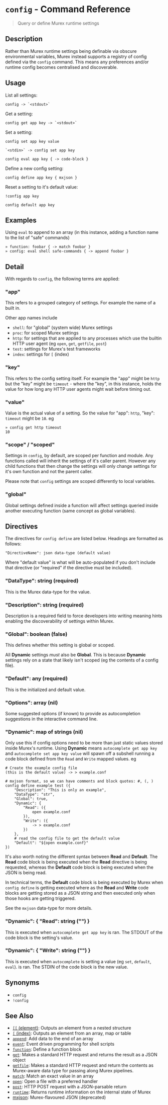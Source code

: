# `config` - Command Reference

> Query or define Murex runtime settings

## Description

Rather than Murex runtime settings being definable via obscure environmental
variables, Murex instead supports a registry of config defined via the
`config` command. This means any preferences and/or runtime config becomes
centralised and discoverable.

## Usage

List all settings:

    config -> `<stdout>`

Get a setting:

    config get app key -> `<stdout>`

Set a setting:

    config set app key value

    `<stdin>` -> config set app key

    config eval app key { -> code-block }

Define a new config setting:

    config define app key { mxjson }

Reset a setting to it's default value:

    !config app key

    config default app key

## Examples

Using `eval` to append to an array (in this instance, adding a function
name to the list of "safe" commands)

    » function: foobar { -> match foobar }
    » config: eval shell safe-commands { -> append foobar }

## Detail

With regards to `config`, the following terms are applied:

### "app"

This refers to a grouped category of settings. For example the name of a built
in.

Other app names include

- `shell`: for "global" (system wide) Murex settings
- `proc`: for scoped Murex settings
- `http`: for settings that are applied to any processes which use the builtin
  HTTP user agent (eg `open`, `get`, `getfile`, `post`)
- `test`: settings for Murex's test frameworks
- `index`: settings for `[` (index)

### "key"

This refers to the config setting itself. For example the "app" might be `http`
but the "key" might be `timeout` - where the "key", in this instance, holds the
value for how long any HTTP user agents might wait before timing out.

### "value"

Value is the actual value of a setting. So the value for "app": `http`, "key":
`timeout` might be `10`. eg

    » config get http timeout
    10

### "scope" / "scoped"

Settings in `config`, by default, are scoped per function and module. Any
functions called will inherit the settings of it's caller parent. However any
child functions that then change the settings will only change settings for it's
own function and not the parent caller.

Please note that `config` settings are scoped differently to local variables.

### "global"

Global settings defined inside a function will affect settings queried inside
another executing function (same concept as global variables).

## Directives

The directives for `config define` are listed below. Headings are formatted
as follows:

    "DirectiveName": json data-type (default value)

Where "default value" is what will be auto-populated if you don't include that
directive (or "required" if the directive must be included).

### "DataType": string (required)

This is the Murex data-type for the value.

### "Description": string (required)

Description is a required field to force developers into writing meaning hints
enabling the discoverability of settings within Murex.

### "Global": boolean (false)

This defines whether this setting is global or scoped.

All **Dynamic** settings _must_ also be **Global**. This is because **Dynamic**
settings rely on a state that likely isn't scoped (eg the contents of a config
file).

### "Default": any (required)

This is the initialized and default value.

### "Options": array (nil)

Some suggested options (if known) to provide as autocompletion suggestions in
the interactive command line.

### "Dynamic": map of strings (nil)

Only use this if config options need to be more than just static values stored
inside Murex's runtime. Using **Dynamic** means `autocomplete get app key`
and `autocomplete set app key value` will spawn off a subshell running a code
block defined from the `Read` and `Write` mapped values. eg

    # Create the example config file
    (this is the default value) -> > example.conf

    # mxjson format, so we can have comments and block quotes: #, (, )
    config define example test ({
        "Description": "This is only an example",
        "DataType": "str",
        "Global": true,
        "Dynamic": {
            "Read": ({
                open example.conf
            }),
            "Write": ({
                -> > example.conf
            })
        },
        # read the config file to get the default value
        "Default": "${open example.conf}"
    })

It's also worth noting the different syntax between **Read** and **Default**.
The **Read** code block is being executed when the **Read** directive is being
requested, whereas the **Default** code block is being executed when the JSON
is being read.

In technical terms, the **Default** code block is being executed by Murex
when `config define` is getting executed where as the **Read** and **Write**
code blocks are getting stored as a JSON string and then executed only when
those hooks are getting triggered.

See the `mxjson` data-type for more details.

### "Dynamic": { "Read": string ("") }

This is executed when `autocomplete get app key` is ran. The STDOUT of the code
block is the setting's value.

### "Dynamic": { "Write": string ("") }

This is executed when `autocomplete` is setting a value (eg `set`, `default`,
`eval`). is ran. The STDIN of the code block is the new value.

## Synonyms

- `config`
- `!config`

## See Also

- [`[[` (element)](../commands/element.md):
  Outputs an element from a nested structure
- [`[` (index)](../commands/index.md):
  Outputs an element from an array, map or table
- [`append`](../commands/append.md):
  Add data to the end of an array
- [`event`](../commands/event.md):
  Event driven programming for shell scripts
- [`function`](../commands/function.md):
  Define a function block
- [`get`](../commands/get.md):
  Makes a standard HTTP request and returns the result as a JSON object
- [`getfile`](../commands/getfile.md):
  Makes a standard HTTP request and return the contents as Murex-aware data type for passing along Murex pipelines.
- [`match`](../commands/match.md):
  Match an exact value in an array
- [`open`](../commands/open.md):
  Open a file with a preferred handler
- [`post`](../commands/post.md):
  HTTP POST request with a JSON-parsable return
- [`runtime`](../commands/runtime.md):
  Returns runtime information on the internal state of Murex
- [mxjson](../types/mxjson.md):
  Murex-flavoured JSON (deprecated)
